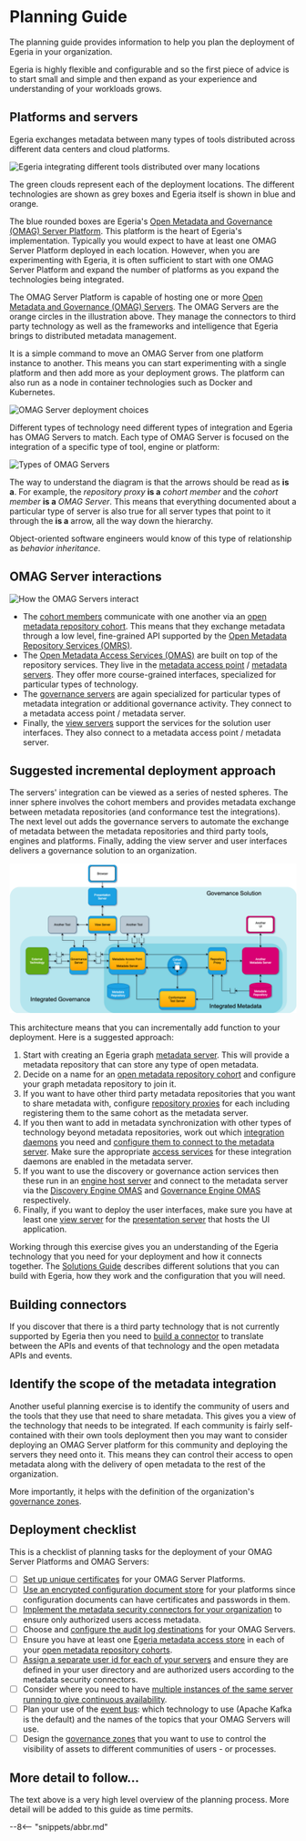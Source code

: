 <!-- SPDX-License-Identifier: CC-BY-4.0 -->
<!-- Copyright Contributors to the Egeria project 2020. -->

# Planning Guide

The planning guide provides information to help you plan the deployment of Egeria in your organization.

Egeria is highly flexible and configurable and so the first piece of advice is to start small and simple and then expand as your experience and understanding of your workloads grows.

## Platforms and servers

Egeria exchanges metadata between many types of tools distributed across different data centers and cloud platforms.

![Egeria integrating different tools distributed over many locations](/egeria-docs/introduction/egeria-distributed-operation.svg)

The green clouds represent each of the deployment locations. The different technologies are shown as grey boxes and Egeria itself is shown in blue and orange.

The blue rounded boxes are Egeria's [Open Metadata and Governance (OMAG) Server Platform](/egeria-docs/concepts/omag-server-platform). This platform is the heart of Egeria's implementation.  Typically you would expect to have at least one OMAG Server Platform deployed in each location. However,
when you are experimenting with Egeria, it is often sufficient to start with one OMAG Server Platform and expand the number of platforms as you expand the technologies being integrated.

The OMAG Server Platform is capable of hosting one or more [Open Metadata and Governance (OMAG) Servers](/egeria-docs/concepts/omag-server). The OMAG Servers are the orange circles in the illustration above. They manage the connectors to third party technology as well as the frameworks and intelligence that Egeria brings to distributed metadata management.

It is a simple command to move an OMAG Server from one platform instance to another. This means you can start experimenting with a single platform and then add more as your deployment grows. The platform can also run as a node in container technologies such as Docker and Kubernetes.

![OMAG Server deployment choices](/egeria-docs/concepts/egeria-operations-server-choices-no-description.svg)

Different types of technology need different types of integration and Egeria has OMAG Servers to match. Each type of OMAG Server is focused on the integration of a specific type of tool, engine or platform:

![Types of OMAG Servers](/egeria-docs/concepts/types-of-omag-servers.png)

The way to understand the diagram is that the arrows should be read as **is a**.  For example, the *repository proxy* **is a** *cohort member* and the *cohort member* **is a** *OMAG Server*. This means that everything documented about a particular type of server is also true for all server types that point to it through the **is a** arrow, all the way down the hierarchy.

Object-oriented software engineers would know of this type of relationship as *behavior inheritance*.

## OMAG Server interactions

![How the OMAG Servers interact](/egeria-docs/concepts/omag-server-ecosystem.png)

- The [cohort members](/egeria-docs/services/omrs/cohort/#cohort-members) communicate with one another via an [open metadata repository cohort](/egeria-docs/services/omrs/cohort). This means that they exchange metadata through a low level, fine-grained API supported by the [Open Metadata Repository Services (OMRS)](/egeria-docs/services/omrs).
- The [Open Metadata Access Services (OMAS)](/egeria-docs/services/omas) are built on top of the repository services. They live in the [metadata access point](/egeria-docs/concepts/metadata-access-point) / [metadata servers](/egeria-docs/concepts/metadata-server). They offer more course-grained interfaces, specialized for particular types of technology.
- The [governance servers](/egeria-docs/concepts/governance-server) are again specialized for particular types of metadata integration or additional governance activity. They connect to a metadata access point / metadata server.
- Finally, the [view servers](/egeria-docs/concepts/view-server) support the services for the solution user interfaces. They also connect to a metadata access point / metadata server.

## Suggested incremental deployment approach

The servers' integration can be viewed as a series of nested spheres. The inner sphere involves the cohort members and provides metadata exchange between metadata repositories (and conformance test the integrations). The next level out adds the governance servers to automate the exchange of metadata between the metadata repositories and third party tools, engines and platforms. Finally, adding the view server and user interfaces delivers a governance solution to an organization.

![Spheres of interaction between OMAG Servers](omag-server-integration-spheres.png)

This architecture means that you can incrementally add function to your deployment. Here is a suggested approach:

1. Start with creating an Egeria graph [metadata server](/egeria-docs/guides/admin/servers/configuring-a-metadata-access-store). This will provide a metadata repository that can store any type of open metadata.
2. Decide on a name for an [open metadata repository cohort](/egeria-docs/services/omrs/cohort) and configure your graph metadata repository to join it.
3. If you want to have other third party metadata repositories that you want to share metadata with, configure [repository proxies](/egeria-docs/guides/admin/servers/configuring-a-repository-proxy) for each including registering them to the same cohort as the metadata server.
4. If you then want to add in metadata synchronization with other types of technology beyond metadata repositories, work out which [integration daemons](/egeria-docs/concepts/integration-daemon) you need and [configure them to connect to the metadata server](/egeria-docs/guides/admin/servers/configuring-an-integration-daemon). Make sure the appropriate [access services](/egeria-docs/services/omas) for these integration daemons are enabled in the metadata server.
5. If you want to use the discovery or governance action services then these run in an [engine host server](/egeria-docs/concepts/engine-host) and connect to the metadata server via the [Discovery Engine OMAS](/egeria-docs/services/omas/discovery-engine) and [Governance Engine OMAS](/egeria-docs/services/omas/governance-engine) respectively.
6. Finally, if you want to deploy the user interfaces, make sure you have at least one [view server](/egeria-docs/concepts/view-server) for the [presentation server](/egeria-docs/concepts/presentation-server) that hosts the UI application.

Working through this exercise gives you an understanding of the Egeria technology that you need for your deployment and how it connects together. The [Solutions Guide](/egeria-docs/introduction/patterns) describes different solutions that you can build with Egeria, how they work and the configuration that you will need.

## Building connectors

If you discover that there is a third party technology that is not currently supported by Egeria then you need to [build a connector](/egeria-docs/guides/developer/guide) to translate between the APIs and events of that technology and the open metadata APIs and events.

## Identify the scope of the metadata integration

Another useful planning exercise is to identify the community of users and the tools that they use that need to share metadata. This gives you a view of the technology that needs to be integrated. If each community is fairly self-contained with their own tools deployment then you may want to consider deploying an OMAG Server platform for this community and deploying the servers they need onto it. This means they can control  their access to open metadata along with the delivery of open metadata to the rest of the organization.

More importantly, it helps with the definition of the organization's [governance zones](/egeria-docs/concepts/governance-zone).

## Deployment checklist

This is a checklist of planning tasks for the deployment of your OMAG Server Platforms and OMAG Servers:

- [ ] [Set up unique certificates](/egeria-docs/guides/admin/configuring-the-omag-server-platform/#transport-layer-security-tls) for your OMAG Server Platforms.
- [ ] [Use an encrypted configuration document store](/egeria-docs/guides/admin/configuring-the-omag-server-platform/#configuration-store) for your platforms since configuration documents can have certificates and passwords in them.
- [ ] [Implement the metadata security connectors for your organization](/egeria-docs/services/common/metdata-security) to ensure only authorized users access metadata.
- [ ] Choose and [configure the audit log destinations](/egeria-docs/guides/admin/servers/configuring-a-metadata-access-store/#configure-the-audit-log) for your OMAG Servers.
- [ ] Ensure you have at least one [Egeria metadata access store](/egeria-docs/guides/admin/servers/configuring-a-metadata-access-store/#configure-the-local-repository) in each of your [open metadata repository cohorts](/egeria-docs/services/omrs/cohort).
- [ ] [Assign a separate user id for each of your servers](/egeria-docs/guides/admin/servers/configuring-a-metadata-access-store/#set-the-servers-user-id-and-optional-password) and ensure they are defined in your user directory and are authorized users according to the metadata security connectors.
- [ ] Consider where you need to have [multiple instances of the same server running to give continuous availability](/egeria-docs/guides/admin/guide).
- [ ] Plan your use of the [event bus](/egeria-docs/concepts/event-bus): which technology to use (Apache Kafka is the default) and the names of the topics that your OMAG Servers will use.
- [ ] Design the [governance zones](/egeria-docs/concepts/governance-zone) that you want to use to control the visibility of assets to different communities of users - or processes.

## More detail to follow...

The text above is a very high level overview of the planning process. More detail will be added to this guide as time permits.

--8<-- "snippets/abbr.md"
